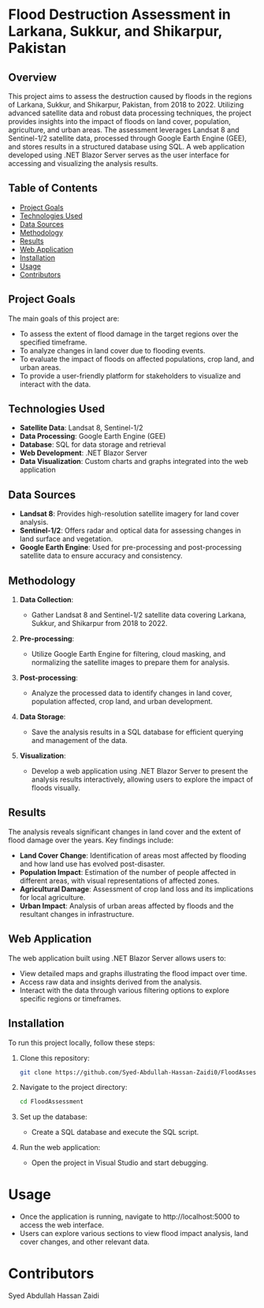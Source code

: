 # Flood Destruction Assessment in Larkana, Sukkur, and Shikarpur, Pakistan

## Overview

This project aims to assess the destruction caused by floods in the regions of Larkana, Sukkur, and Shikarpur, Pakistan, from 2018 to 2022. Utilizing advanced satellite data and robust data processing techniques, the project provides insights into the impact of floods on land cover, population, agriculture, and urban areas. The assessment leverages Landsat 8 and Sentinel-1/2 satellite data, processed through Google Earth Engine (GEE), and stores results in a structured database using SQL. A web application developed using .NET Blazor Server serves as the user interface for accessing and visualizing the analysis results.

## Table of Contents

- [Project Goals](#project-goals)
- [Technologies Used](#technologies-used)
- [Data Sources](#data-sources)
- [Methodology](#methodology)
- [Results](#results)
- [Web Application](#web-application)
- [Installation](#installation)
- [Usage](#usage)
- [Contributors](#contributors)

## Project Goals

The main goals of this project are:

- To assess the extent of flood damage in the target regions over the specified timeframe.
- To analyze changes in land cover due to flooding events.
- To evaluate the impact of floods on affected populations, crop land, and urban areas.
- To provide a user-friendly platform for stakeholders to visualize and interact with the data.

## Technologies Used

- **Satellite Data**: Landsat 8, Sentinel-1/2
- **Data Processing**: Google Earth Engine (GEE)
- **Database**: SQL for data storage and retrieval
- **Web Development**: .NET Blazor Server
- **Data Visualization**: Custom charts and graphs integrated into the web application

## Data Sources

- **Landsat 8**: Provides high-resolution satellite imagery for land cover analysis.
- **Sentinel-1/2**: Offers radar and optical data for assessing changes in land surface and vegetation.
- **Google Earth Engine**: Used for pre-processing and post-processing satellite data to ensure accuracy and consistency.

## Methodology

1. **Data Collection**: 
   - Gather Landsat 8 and Sentinel-1/2 satellite data covering Larkana, Sukkur, and Shikarpur from 2018 to 2022.
   
2. **Pre-processing**: 
   - Utilize Google Earth Engine for filtering, cloud masking, and normalizing the satellite images to prepare them for analysis.
   
3. **Post-processing**: 
   - Analyze the processed data to identify changes in land cover, population affected, crop land, and urban development.
   
4. **Data Storage**: 
   - Save the analysis results in a SQL database for efficient querying and management of the data.

5. **Visualization**: 
   - Develop a web application using .NET Blazor Server to present the analysis results interactively, allowing users to explore the impact of floods visually.

## Results

The analysis reveals significant changes in land cover and the extent of flood damage over the years. Key findings include:

- **Land Cover Change**: Identification of areas most affected by flooding and how land use has evolved post-disaster.
- **Population Impact**: Estimation of the number of people affected in different areas, with visual representations of affected zones.
- **Agricultural Damage**: Assessment of crop land loss and its implications for local agriculture.
- **Urban Impact**: Analysis of urban areas affected by floods and the resultant changes in infrastructure.

## Web Application

The web application built using .NET Blazor Server allows users to:

- View detailed maps and graphs illustrating the flood impact over time.
- Access raw data and insights derived from the analysis.
- Interact with the data through various filtering options to explore specific regions or timeframes.

## Installation

To run this project locally, follow these steps:

1. Clone this repository:
   ```bash
   git clone https://github.com/Syed-Abdullah-Hassan-Zaidi0/FloodAssessment.git
2. Navigate to the project directory:
    ```bash
    cd FloodAssessment
3. Set up the database:
   - Create a SQL database and execute the SQL script.

4. Run the web application:
   - Open the project in Visual Studio and start debugging.
     
# Usage
- Once the application is running, navigate to http://localhost:5000 to access the web interface.
- Users can explore various sections to view flood impact analysis, land cover changes, and other relevant data.

# Contributors
 Syed Abdullah Hassan Zaidi
